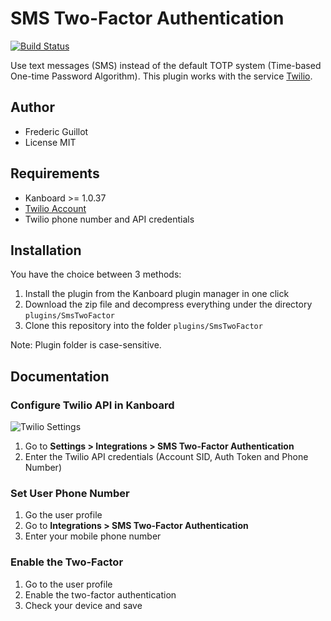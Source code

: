 SMS Two-Factor Authentication
=============================

[![Build Status](https://travis-ci.org/kanboard/plugin-sms-2fa.svg?branch=master)](https://travis-ci.org/kanboard/plugin-sms-2fa)

Use text messages (SMS) instead of the default TOTP system (Time-based One-time Password Algorithm).
This plugin works with the service [Twilio](https://www.twilio.com).

Author
------

- Frederic Guillot
- License MIT

Requirements
------------

- Kanboard >= 1.0.37
- [Twilio Account](https://www.twilio.com)
- Twilio phone number and API credentials

Installation
------------

You have the choice between 3 methods:

1. Install the plugin from the Kanboard plugin manager in one click
2. Download the zip file and decompress everything under the directory `plugins/SmsTwoFactor`
3. Clone this repository into the folder `plugins/SmsTwoFactor`

Note: Plugin folder is case-sensitive.

Documentation
-------------

### Configure Twilio API in Kanboard

![Twilio Settings](https://cloud.githubusercontent.com/assets/323546/12133114/2a89e684-b3f0-11e5-8486-cbbf9edc7c4a.png)

1. Go to **Settings > Integrations > SMS Two-Factor Authentication**
2. Enter the Twilio API credentials (Account SID, Auth Token and Phone Number)

### Set User Phone Number

1. Go the user profile
2. Go to **Integrations > SMS Two-Factor Authentication**
3. Enter your mobile phone number

### Enable the Two-Factor

1. Go to the user profile
2. Enable the two-factor authentication
3. Check your device and save
